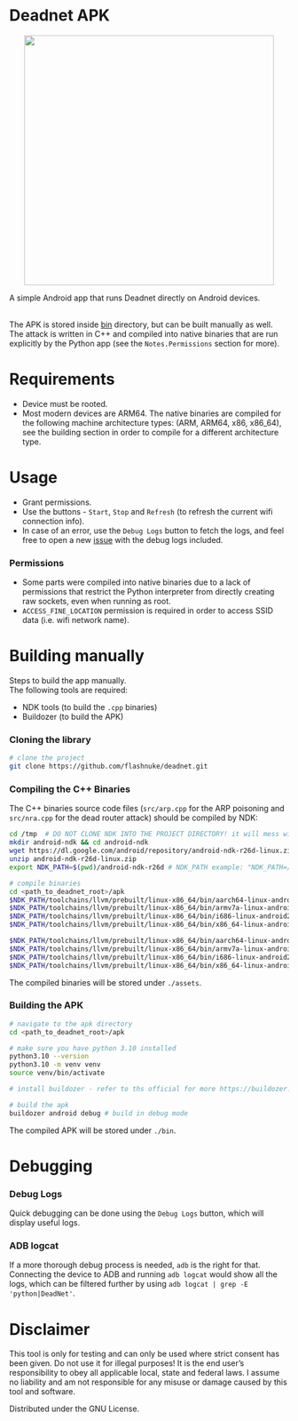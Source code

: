 # Deadnet APK
<p align="center"><img src="https://github.com/user-attachments/assets/c85eccf8-bbf8-4904-9327-9e1c2e064eea" width="450" ></p>

A simple Android app that runs Deadnet directly on Android devices. </br> </br>

The APK is stored inside [bin](https://github.com/flashnuke/deadnet/tree/main/apk/bin) directory, but can be built manually as well.
</br>The attack is written in C++ and compiled into native binaries that are run explicitly by the Python app (see the `Notes.Permissions` section for more). </br>

# Requirements
* Device must be rooted.
* Most modern devices are ARM64. The native binaries are compiled for the following machine architecture types: (ARM, ARM64, x86, x86_64), see the building section in order to compile for a different architecture type.

# Usage
* Grant permissions.
* Use the buttons - `Start`, `Stop` and `Refresh` (to refresh the current wifi connection info).
* In case of an error, use the `Debug Logs` button to fetch the logs, and feel free to open a new [issue](https://github.com/flashnuke/deadnet/issues) with the debug logs included.

### Permissions
* Some parts were compiled into native binaries due to a lack of permissions that restrict the Python interpreter from directly creating raw sockets, even when running as root.
* `ACCESS_FINE_LOCATION` permission is required in order to access SSID data (i.e. wifi network name).

# Building manually
Steps to build the app manually. </br>
The following tools are required:
* NDK tools (to build the `.cpp` binaries)
* Buildozer (to build the APK)

### Cloning the library
```bash
# clone the project
git clone https://github.com/flashnuke/deadnet.git
```

### Compiling the C++ Binaries
The C++ binaries source code files (`src/arp.cpp` for the ARP poisoning and `src/nra.cpp` for the dead router attack) should be compiled by NDK:
```bash
cd /tmp  # DO NOT CLONE NDK INTO THE PROJECT DIRECTORY! it will mess with the build process
mkdir android-ndk && cd android-ndk
wget https://dl.google.com/android/repository/android-ndk-r26d-linux.zip
unzip android-ndk-r26d-linux.zip
export NDK_PATH=$(pwd)/android-ndk-r26d # NDK_PATH example: "NDK_PATH=/tmp/my-android-toolchain"

# compile binaries
cd <path_to_deadnet_root>/apk
$NDK_PATH/toolchains/llvm/prebuilt/linux-x86_64/bin/aarch64-linux-android29-clang++ -static -o assets/nra.arm64 src/nra.cpp
$NDK_PATH/toolchains/llvm/prebuilt/linux-x86_64/bin/armv7a-linux-androideabi29-clang++ -static -o assets/nra.arm src/nra.cpp
$NDK_PATH/toolchains/llvm/prebuilt/linux-x86_64/bin/i686-linux-android29-clang++ -static -o assets/nra.x86 src/nra.cpp
$NDK_PATH/toolchains/llvm/prebuilt/linux-x86_64/bin/x86_64-linux-android29-clang++ -static -o assets/nra.x86_64 src/nra.cpp

$NDK_PATH/toolchains/llvm/prebuilt/linux-x86_64/bin/aarch64-linux-android29-clang++ -static -o assets/arp.arm64 src/arp.cpp
$NDK_PATH/toolchains/llvm/prebuilt/linux-x86_64/bin/armv7a-linux-androideabi29-clang++ -static -o assets/arp.arm src/arp.cpp
$NDK_PATH/toolchains/llvm/prebuilt/linux-x86_64/bin/i686-linux-android29-clang++ -static -o assets/arp.x86 src/arp.cpp
$NDK_PATH/toolchains/llvm/prebuilt/linux-x86_64/bin/x86_64-linux-android29-clang++ -static -o assets/arp.x86_64 src/arp.cpp
```

The compiled binaries will be stored under `./assets`.

### Building the APK
```bash
# navigate to the apk directory
cd <path_to_deadnet_root>/apk

# make sure you have python 3.10 installed
python3.10 --version
python3.10 -m venv venv
source venv/bin/activate

# install buildozer - refer to ths official for more https://buildozer.readthedocs.io/en/latest/installation.html

# build the apk 
buildozer android debug # build in debug mode
```
The compiled APK will be stored under `./bin`.

# Debugging
### Debug Logs
Quick debugging can be done using the `Debug Logs` button, which will display useful logs. </br>
### ADB logcat
If a more thorough debug process is needed, `adb` is the right for that. </br>
Connecting the device to ADB and running `adb logcat` would show all the logs, which can be filtered further by using `adb logcat | grep -E 'python|DeadNet'`.

# Disclaimer

This tool is only for testing and can only be used where strict consent has been given. Do not use it for illegal purposes! It is the end user’s responsibility to obey all applicable local, state and federal laws. I assume no liability and am not responsible for any misuse or damage caused by this tool and software.

Distributed under the GNU License.
